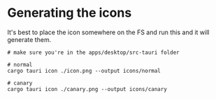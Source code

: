 # Generating the icons

It's best to place the icon somewhere on the FS and run this and it will generate them.

```
# make sure you're in the apps/desktop/src-tauri folder

# normal
cargo tauri icon ./icon.png --output icons/normal  

# canary 
cargo tauri icon ./canary.png --output icons/canary

```
